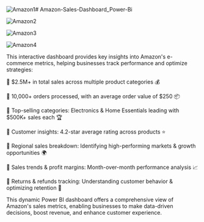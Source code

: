 ![Amazon1](https://github.com/user-attachments/assets/163125c1-343f-4748-afe1-49ecb5347f13)# Amazon-Sales-Dashboard_Power-Bi

![Amazon2](https://github.com/user-attachments/assets/15ef10e2-27ee-443a-a578-ebe35aab524a)

![Amazon3](https://github.com/user-attachments/assets/ae961e6b-400d-4578-b831-9bd45693ee36)

![Amazon4](https://github.com/user-attachments/assets/8189a593-124e-4bf1-9e89-334e475373bf)



This interactive dashboard provides key insights into Amazon's e-commerce metrics, helping businesses track performance and optimize strategies:



🔸 $2.5M+ in total sales across multiple product categories 💰

🔸 10,000+ orders processed, with an average order value of $250 📦

🔸 Top-selling categories: Electronics & Home Essentials leading with $500K+ sales each 🏆

🔸 Customer insights: 4.2-star average rating across products ⭐

🔸 Regional sales breakdown: Identifying high-performing markets & growth opportunities 🌍

🔸 Sales trends & profit margins: Month-over-month performance analysis 📈

🔸 Returns & refunds tracking: Understanding customer behavior & optimizing retention 🔄

This dynamic Power BI dashboard offers a comprehensive view of Amazon's sales metrics, enabling businesses to make data-driven decisions, boost revenue, and enhance customer experience.
